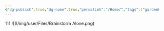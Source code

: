 ```yaml
---
{"dg-publish":true,"dg-home":true,"permalink":"/Home/","tags":["gardenEntry"],"dgPassFrontmatter":true}
---
```


111
![](/img/user/Files/Brainstorm Alone.png)
